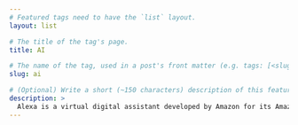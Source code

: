 ```yaml
---
# Featured tags need to have the `list` layout.
layout: list

# The title of the tag's page.
title: AI

# The name of the tag, used in a post's front matter (e.g. tags: [<slug>]).
slug: ai

# (Optional) Write a short (~150 characters) description of this featured tag.
description: >
  Alexa is a virtual digital assistant developed by Amazon for its Amazon Echo and Echo Dot line of computing devices.
---
```

